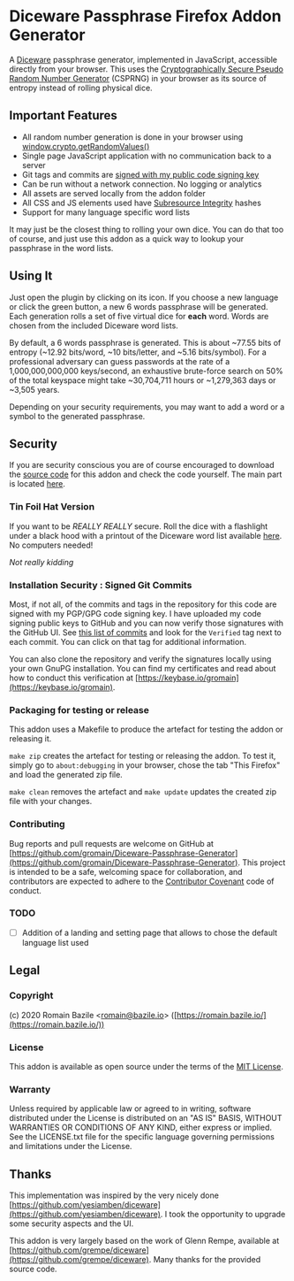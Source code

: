 # Diceware Passphrase Firefox Addon Generator

A [Diceware](http://world.std.com/~reinhold/diceware.html) passphrase generator,
implemented in JavaScript, accessible directly from your browser.
This uses the
[Cryptographically Secure Pseudo Random Number Generator](https://en.wikipedia.org/wiki/Cryptographically_secure_pseudorandom_number_generator)
(CSPRNG) in your browser as its source of entropy instead of rolling physical dice.

## Important Features

* All random number generation is done in your browser using [window.crypto.getRandomValues()](https://developer.mozilla.org/en-US/docs/Web/API/RandomSource/getRandomValues)
* Single page JavaScript application with no communication back to a server
* Git tags and commits are [signed with my public code signing key](https://keybase.io/gromain)
* Can be run without a network connection. No logging or analytics
* All assets are served locally from the addon folder
* All CSS and JS elements used have [Subresource Integrity](https://developer.mozilla.org/en-US/docs/Web/Security/Subresource_Integrity) hashes
* Support for many language specific word lists

It may just be the closest thing to rolling your own dice. You can do that too
of course, and just use this addon as a quick way to lookup your passphrase
in the word lists.

## Using It

Just open the plugin by clicking on its icon.
If you choose a new language or click the green button, a new 6 words passphrase will be generated.
Each generation rolls a set of five virtual dice for **each** word. Words are
chosen from the included Diceware word lists.

By default, a 6 words passphrase is generated. This is about ~77.55 bits of entropy
(~12.92 bits/word, ~10 bits/letter, and ~5.16 bits/symbol).
For a professional adversary can guess passwords at the rate of a 1,000,000,000,000 keys/second,
an exhaustive brute-force search on 50% of the total keyspace might take ~30,704,711
hours or ~1,279,363 days or ~3,505 years.

Depending on your security requirements, you may want to add a word or a symbol to the generated passphrase.

## Security

If you are security conscious you are of course encouraged to download
the [source code](https://github.com/gromain/Diceware-Passphrase-Generator) for
this addon and check the code yourself. The main part is located [here](https://github.com/gromain/Diceware-Passphrase-Generator/blob/master/index.js#L35).

### Tin Foil Hat Version
If you want to be *REALLY REALLY* secure. Roll the dice with a flashlight under
a black hood with a printout of the Diceware word list available [here](http://world.std.com/~reinhold/diceware.html). No computers needed!

*Not really kidding*

### Installation Security : Signed Git Commits

Most, if not all, of the commits and tags in the repository for this code are
signed with my PGP/GPG code signing key. I have uploaded my code signing public
keys to GitHub and you can now verify those signatures with the GitHub UI.
See [this list of commits](https://github.com/gromain/Diceware-Passphrase-Generator/commits/master)
and look for the `Verified` tag next to each commit. You can click on that tag
for additional information.

You can also clone the repository and verify the signatures locally using your
own GnuPG installation. You can find my certificates and read about how to conduct
this verification at [https://keybase.io/gromain](https://keybase.io/gromain).

### Packaging for testing or release

This addon uses a Makefile to produce the artefact for testing the addon or releasing it.

`make zip` creates the artefact for testing or releasing the addon.
To test it, simply go to `about:debugging` in your browser, chose the tab "This Firefox" and load the generated zip file.

`make clean` removes the artefact and `make update` updates the created zip file with your changes.

### Contributing

Bug reports and pull requests are welcome on GitHub
at [https://github.com/gromain/Diceware-Passphrase-Generator](https://github.com/gromain/Diceware-Passphrase-Generator). This
project is intended to be a safe, welcoming space for collaboration, and contributors
are expected to adhere to the [Contributor Covenant](http://contributor-covenant.org) code of conduct.

### TODO
 -[ ] Addition of a landing and setting page that allows to chose the default language list used

## Legal

### Copyright

(c) 2020 Romain Bazile <[romain@bazile.io](mailto:romain@bazile.io)> ([https://romain.bazile.io/](https://romain.bazile.io/))

### License

This addon is available as open source under the terms of
the [MIT License](http://opensource.org/licenses/MIT).

### Warranty

Unless required by applicable law or agreed to in writing,
software distributed under the License is distributed on an
"AS IS" BASIS, WITHOUT WARRANTIES OR CONDITIONS OF ANY KIND,
either express or implied. See the LICENSE.txt file for the
specific language governing permissions and limitations under
the License.

## Thanks

This implementation was inspired by the very nicely done [https://github.com/yesiamben/diceware](https://github.com/yesiamben/diceware).
I took the opportunity to upgrade some security aspects and the UI.

This addon is very largely based on the work of Glenn Rempe, available at [https://github.com/grempe/diceware](https://github.com/grempe/diceware). Many thanks for the provided source code.
